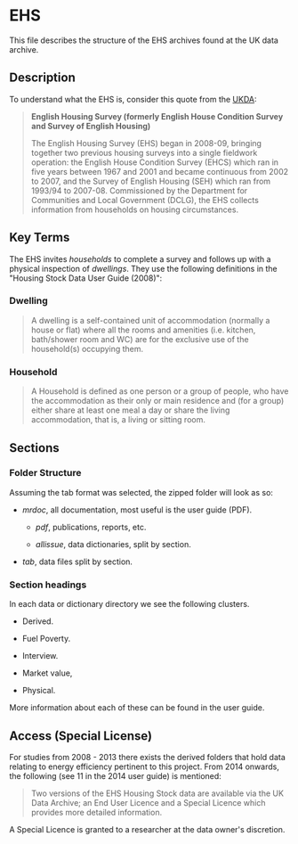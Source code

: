 # EHS

This file describes the structure of the EHS archives found at the UK data
archive.

## Description

To understand what the EHS is, consider this quote from the [UKDA][UKDA]:

> **English Housing Survey (formerly English House Condition Survey and Survey
> of English Housing)**
>
> The English Housing Survey (EHS) began in 2008-09, bringing together two
> previous housing surveys into a single fieldwork operation: the English
> House Condition Survey (EHCS) which ran in five years between 1967 and 2001
> and became continuous from 2002 to 2007, and the Survey of English Housing
> (SEH) which ran from 1993/94 to 2007-08. Commissioned by the Department
> for Communities and Local Government (DCLG), the EHS collects information
> from households on housing circumstances.

## Key Terms

The EHS invites *households* to complete a survey and follows up with a
physical inspection of *dwellings*. They use the following definitions in
the "Housing Stock Data User Guide (2008)":

### Dwelling

> A dwelling is a self-contained unit of accommodation (normally a house or
> flat) where all the rooms and amenities (i.e. kitchen, bath/shower room and
> WC) are for the exclusive use of the household(s) occupying them.

### Household

> A Household is defined as one person or a group of people, who have the
> accommodation as their only or main residence and (for a group) either share
> at least one meal a day or share the living accommodation, that is, a living
> or sitting room.

[UKDA]:
  https://ukdataservice.ac.uk/help/data-types/uk-surveys/

## Sections

### Folder Structure

Assuming the tab format was selected, the zipped folder will look as so:

- *mrdoc*, all documentation, most useful is the user guide (PDF).

  - *pdf*, publications, reports, etc.

  - *allissue*, data dictionaries, split by section.

- *tab*, data files split by section.

### Section headings

In each data or dictionary directory we see the following clusters.

- Derived.

- Fuel Poverty.

- Interview.

- Market value,

- Physical.

More information about each of these can be found in the user guide.

## Access (Special License)

For studies from 2008 - 2013 there exists the derived folders that hold data
relating to energy efficiency pertinent to this project. 
From 2014 onwards, the following (see 11 in the 2014 user guide) is mentioned:

> Two versions of the EHS Housing Stock data are available via the UK
> Data Archive; an End User Licence and a Special Licence which
> provides more detailed information.

A Special Licence is granted to a researcher at the data owner's discretion.
